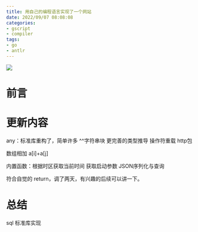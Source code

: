 ```yaml
---
title: 用自己的编程语言实现了一个网站
date: 2022/09/07 08:08:08 
categories: 
- gscript
- compiler
tags: 
- go
- antlr
---
```



![](https://tva1.sinaimg.cn/large/e6c9d24ely1h65ahhmp7uj20h80beweu.jpg)

# 前言

# 更新内容

any：标准库重构了，简单许多
^^字符串块
更完善的类型推导
操作符重载
http包

数组相加 a[i]+a[j]

内置函数：根据时区获取当前时间
获取启动参数
JSON序列化与查询

符合自觉的 return，调了两天，有兴趣的后续可以讲一下。

# 总结

sql 标准库实现